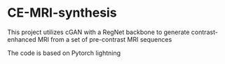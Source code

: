 # CE-MRI-synthesis
This project utilizes cGAN with a RegNet backbone to generate contrast-enhanced MRI from a set of pre-contrast MRI sequences  

The code is based on Pytorch lightning

